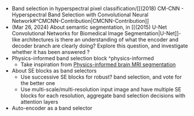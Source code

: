 - Band selection in hyperspectral pixel classification/[[(2018) CM-CNN - Hyperspectral Band Selection with Convolutional Neural Network#^CMCNN-Contribution|CMCNN-Contribution]]
- (Mar 26, 2024) About semantic segmentation, in [[(2015) U-Net Convolutional Networks for Biomedical Image Segmentation|U-Net]]-like architectures is there an understanding of what the encoder and decoder branch are clearly doing? Explore this question, and investigate whether it has been answered ?
- Physics-informed band selection block ^physics-informed
	- Take inspiration from [Physics-informed brain MRI segmentation](https://arxiv.org/pdf/2001.10767) 
- About SE blocks as band selectors
	- Use successive SE blocks for robust? band selection, and vote for the better one
	- Use multi-scale/multi-resolution input image and have multiple SE blocks for each resolution, aggregate band selection decisions with attention layers
- Auto-encoder as a band selector